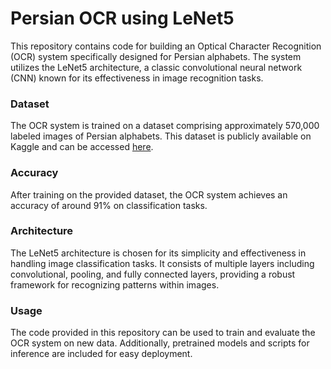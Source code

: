 # Persian OCR using LeNet5

This repository contains code for building an Optical Character Recognition (OCR) system specifically designed for Persian alphabets. The system utilizes the LeNet5 architecture, a classic convolutional neural network (CNN) known for its effectiveness in image recognition tasks.

### Dataset

The OCR system is trained on a dataset comprising approximately 570,000 labeled images of Persian alphabets. This dataset is publicly available on Kaggle and can be accessed [here](https://www.kaggle.com/datasets/mostafamohammadi1/persian-alphabets-and-numbers).

### Accuracy

After training on the provided dataset, the OCR system achieves an accuracy of around 91% on classification tasks.

### Architecture

The LeNet5 architecture is chosen for its simplicity and effectiveness in handling image classification tasks. It consists of multiple layers including convolutional, pooling, and fully connected layers, providing a robust framework for recognizing patterns within images.

### Usage

The code provided in this repository can be used to train and evaluate the OCR system on new data. Additionally, pretrained models and scripts for inference are included for easy deployment.

